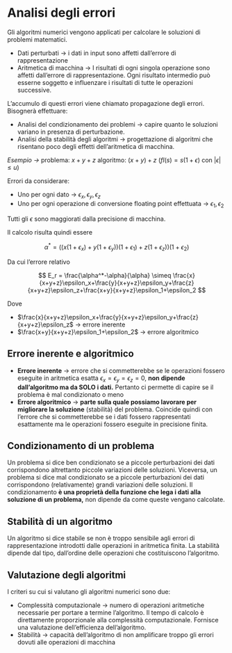 # Analisi degli errori

Gli algoritmi numerici vengono applicati per calcolare le soluzioni di problemi matematici. 

- Dati perturbati → i dati in input sono affetti dall’errore di rappresentazione
- Aritmetica di macchina → I risultati di ogni singola operazione sono affetti dall’errore di rappresentazione. Ogni risultato intermedio può esserne soggetto e influenzare i risultati di tutte le operazioni successive.

L’accumulo di questi errori viene chiamato propagazione degli errori. Bisognerà effettuare:

- Analisi del condizionamento dei problemi → capire quanto le soluzioni variano in presenza di perturbazione.
- Analisi della stabilità degli algoritmi → progettazione di algoritmi che risentano poco degli effetti dell’aritmetica di macchina.

*Esempio →* problema: $x+y+z$ algoritmo: $(x+y)+z$      ($fl(s)=s(1+\epsilon)$  con $|\epsilon|\leq u$)

Errori da considerare: 

- Uno per ogni dato → $\epsilon_x, \epsilon_y, \epsilon_z$
- Uno per ogni operazione di conversione floating point effettuata → $\epsilon_1, \epsilon_2$

Tutti gli $\epsilon$ sono maggiorati dalla precisione di macchina. 

Il calcolo risulta quindi essere

$$
\alpha^*=((x(1+\epsilon_x)+y(1+\epsilon_y))(1+\epsilon_1)+z(1+\epsilon_z))(1+\epsilon_2)
$$

Da cui l’errore relativo

$$
E_r = \frac{\alpha^*-\alpha}{\alpha} \simeq \frac{x}{x+y+z}\epsilon_x+\frac{y}{x+y+z}\epsilon_y+\frac{z}{x+y+z}\epsilon_z+\frac{x+y}{x+y+z}\epsilon_1+\epsilon_2
$$

Dove 

- $\frac{x}{x+y+z}\epsilon_x+\frac{y}{x+y+z}\epsilon_y+\frac{z}{x+y+z}\epsilon_z$ → errore inerente
- $\frac{x+y}{x+y+z}\epsilon_1+\epsilon_2$ → errore algoritmico

## Errore inerente e algoritmico

- **Errore inerente** → errore che si commetterebbe se le operazioni fossero eseguite in aritmetica esatta $\epsilon_x=\epsilon_y=\epsilon_z=0$, **non dipende dall’algoritmo ma da SOLO i dati.** Pertanto ci permette di capire se il problema è mal condizionato o meno
- **Errore algoritmico** → **parte sulla quale possiamo lavorare per migliorare la soluzione** (stabilità) del problema. Coincide quindi con l’errore che si commetterebbe se i dati fossero rappresentati esattamente ma le operazioni fossero eseguite in precisione finita.

## Condizionamento di un problema

Un problema si dice ben condizionato se a piccole perturbazioni dei dati corrispondono altrettanto piccole variazioni delle soluzioni. Viceversa, un problema si dice mal condizionato se a piccole perturbazioni dei dati corrispondono (relativamente) grandi variazioni delle soluzioni. Il condizionamento **è una proprietà della funzione che lega i dati alla soluzione di un problema,** non dipende da come queste vengano calcolate.

## Stabilità di un algoritmo

Un algoritmo si dice stabile se non è troppo sensibile agli errori di rappresentazione introdotti dalle operazioni in aritmetica finita. La stabilità dipende dal tipo, dall’ordine delle operazioni che costituiscono l’algoritmo.

## Valutazione degli algoritmi

I criteri su cui si valutano gli algoritmi numerici sono due: 

- Complessità computazionale → numero di operazioni aritmetiche necessarie per portare a termine l’algoritmo. Il tempo di calcolo è direttamente proporzionale alla complessità computazionale. Fornisce una valutazione dell’efficienza dell’algoritmo.
- Stabilità → capacità dell’algoritmo di non amplificare troppo gli errori dovuti alle operazioni di macchina